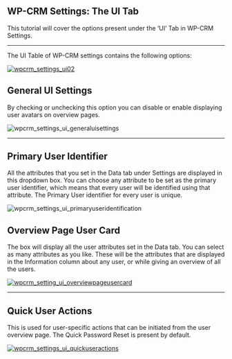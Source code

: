 ## WP-CRM Settings: The UI Tab

This tutorial will cover the options present under the ‘UI’ Tab in WP-CRM Settings.

* * *

The UI Table of WP-CRM settings contains the following options:

[![wpcrm_settings_ui02](//storage.googleapis.com/media.usabilitydynamics.com/2012/03/wpcrm_settings_ui021-1200x507.png)](//storage.googleapis.com/media.usabilitydynamics.com/2012/03/wpcrm_settings_ui021-1200x507.png)

## General UI Settings

By checking or unchecking this option you can disable or enable displaying user avatars on overview pages.

![wpcrm_settings_ui_generaluisettings](https://storage.googleapis.com/media.usabilitydynamics.com/2012/03/wpcrm_settings_ui_generaluisettings.png)

* * *

## Primary User Identifier

All the attributes that you set in the Data tab under Settings are displayed in this dropdown box. You can choose any attribute to be set as the primary user identifier, which means that every user will be identified using that attribute. The Primary User identifier for every user is unique.

![wpcrm_settings_ui_primaryuseridentification](https://storage.googleapis.com/media.usabilitydynamics.com/2012/03/wpcrm_settings_ui_primaryuseridentification.png)

## Overview Page User Card

The box will display all the user attributes set in the Data tab. You can select as many attributes as you like. These will be the attributes that are displayed in the Information column about any user, or while giving an overview of all the users.

[![wpcrm_setting_ui_overviewpageusercard](https://storage.googleapis.com/media.usabilitydynamics.com/2012/03/wpcrm_setting_ui_overviewpageusercard.png)](//storage.googleapis.com/media.usabilitydynamics.com/2012/03/wpcrm_setting_ui_overviewpageusercard-1200x241.png)

* * *

## Quick User Actions

This is used for user-specific actions that can be initiated from the user overview page. The Quick Password Reset is present by default.

[![wpcrm_settings_ui_quickuseractions](https://storage.googleapis.com/media.usabilitydynamics.com/2012/03/wpcrm_settings_ui_quickuseractions.png)](https://storage.googleapis.com/media.usabilitydynamics.com/2012/03/wpcrm_settings_ui_quickuseractions.png)